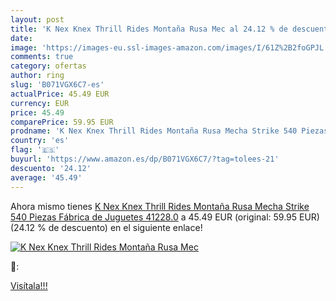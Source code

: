 ```yaml
---
layout: post
title: 'K Nex Knex Thrill Rides Montaña Rusa Mec al 24.12 % de descuento'
date: 
image: 'https://images-eu.ssl-images-amazon.com/images/I/61Z%2B2foGPJL._SL200_.jpg'
comments: true
category: ofertas
author: ring
slug: 'B071VGX6C7-es'
actualPrice: 45.49 EUR
currency: EUR
price: 45.49
comparePrice: 59.95 EUR
prodname: 'K Nex Knex Thrill Rides Montaña Rusa Mecha Strike 540 Piezas Fábrica de Juguetes 41228.0'
country: 'es'
flag: '🇪🇸'
buyurl: 'https://www.amazon.es/dp/B071VGX6C7/?tag=tolees-21'
descuento: '24.12'
average: '45.49'
---
```


Ahora mismo tienes [K Nex Knex Thrill Rides Montaña Rusa Mecha Strike 540 Piezas Fábrica de Juguetes 41228.0](https://www.amazon.es/dp/B071VGX6C7/?tag=tolees-21) a 45.49 EUR (original: 59.95 EUR) (24.12 %  de descuento) en el siguiente enlace!

[![K Nex Knex Thrill Rides Montaña Rusa Mec](https://images-eu.ssl-images-amazon.com/images/I/61Z%2B2foGPJL._SL200_.jpg)](https://www.amazon.es/dp/B071VGX6C7/?tag=tolees-21)

🔎:


[Visítala!!!](https://www.amazon.es/dp/B071VGX6C7/?tag=tolees-21)

